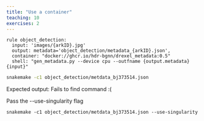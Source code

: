 ```yaml
---
title: "Use a container"
teaching: 10
exercises: 2
---
```



```
rule object_detection:
  input: 'images/{arkID}.jpg'
  output: metadata='object_detection/metadata_{arkID}.json',
  container: "docker://ghcr.io/hdr-bgnn/drexel_metadata:0.5"
  shell: "gen_metadata.py --device cpu --outfname {output.metadata} {input}"
```

```bash
snakemake -c1 object_detection/metdata_bj373514.json
```

Expected output: Fails to find command :(

Pass the --use-singularity flag
```
snakemake -c1 object_detection/metdata_bj373514.json --use-singularity
```
